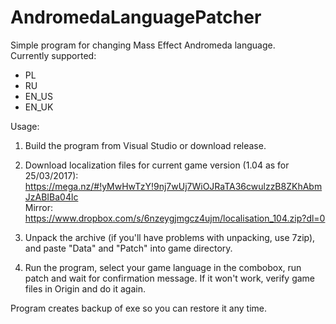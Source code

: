 # AndromedaLanguagePatcher
Simple program for changing Mass Effect Andromeda language.  
Currently supported:  
* PL
* RU
* EN_US
* EN_UK

Usage:  
1. Build the program from Visual Studio or download release.  
2. Download localization files for current game version (1.04 as for 25/03/2017):    https://mega.nz/#!yMwHwTzY!9nj7wUj7WiOJRaTA36cwulzzB8ZKhAbmJzABIBa04lc  
Mirror:  
https://www.dropbox.com/s/6nzeygjmgcz4ujm/localisation_104.zip?dl=0

3. Unpack the archive (if you'll have problems with unpacking, use 7zip), and paste "Data" and "Patch" into game directory.  
4. Run the program, select your game language in the combobox, run patch and wait for confirmation message. If it won't work, verify game files in Origin and do it again.  
  
Program creates backup of exe so you can restore it any time.  
